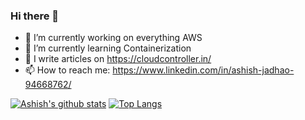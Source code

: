 ### Hi there 👋

- 🔭 I’m currently working on everything AWS
- 🌱 I’m currently learning Containerization 
- 💬 I write articles on https://cloudcontroller.in/
- 📫 How to reach me: https://www.linkedin.com/in/ashish-jadhao-94668762/

[![Ashish's github stats](https://github-readme-stats.vercel.app/api?username=ARJadhao&show_icons=true&theme=tokyonight)](https://github.com/anuraghazra/github-readme-stats)
[![Top Langs](https://github-readme-stats.vercel.app/api/top-langs/?username=ARJadhao&layout=compact)](https://github.com/ARJadhao/github-readme-stats)

